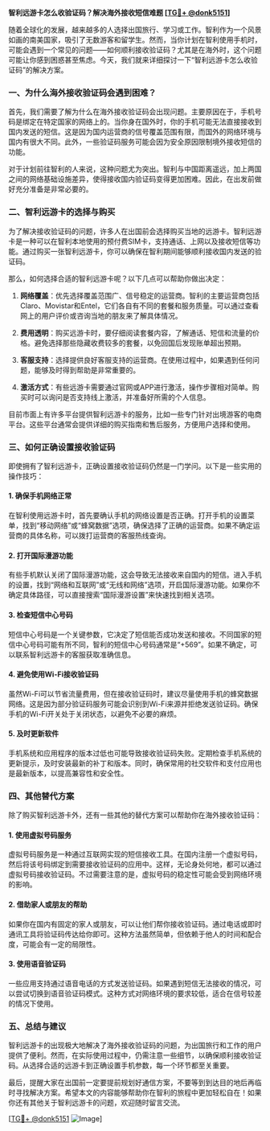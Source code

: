 **智利远游卡怎么收验证码？解决海外接收短信难题 [[TG💪+ @donk5151](https://t.me/s/donk5151)]**

随着全球化的发展，越来越多的人选择出国旅行、学习或工作。智利作为一个风景如画的南美国家，吸引了无数游客和留学生。然而，当你计划在智利使用手机时，可能会遇到一个常见的问题——如何顺利接收验证码？尤其是在海外时，这个问题可能让你感到困惑甚至焦虑。今天，我们就来详细探讨一下“智利远游卡怎么收验证码”的解决方案。

### 一、为什么海外接收验证码会遇到困难？

首先，我们需要了解为什么在海外接收验证码会出现问题。主要原因在于，手机号码是绑定在特定国家的网络上的。当你身在国外时，你的手机可能无法直接接收到国内发送的短信。这是因为国内运营商的信号覆盖范围有限，而国外的网络环境与国内有很大不同。此外，一些验证码服务可能会因为安全原因限制境外接收短信的功能。

对于计划前往智利的人来说，这种问题尤为突出。智利与中国距离遥远，加上两国之间的网络基础设施差异，使得接收国内验证码变得更加困难。因此，在出发前做好充分准备是非常必要的。

### 二、智利远游卡的选择与购买

为了解决接收验证码的问题，许多人在出国前会选择购买当地的远游卡。智利远游卡是一种可以在智利本地使用的预付费SIM卡，支持通话、上网以及接收短信等功能。通过购买一张智利远游卡，你可以确保在智利期间能够顺利接收国内发送的验证码。

那么，如何选择合适的智利远游卡呢？以下几点可以帮助你做出决定：

1. **网络覆盖**：优先选择覆盖范围广、信号稳定的运营商。智利的主要运营商包括Claro、Movistar和Entel，它们各自有不同的套餐和服务质量。可以通过查看网上的用户评价或咨询当地的朋友来了解具体情况。

2. **费用透明**：购买远游卡时，要仔细阅读套餐内容，了解通话、短信和流量的价格。避免选择那些隐藏收费较多的套餐，以免回国后发现账单超出预期。

3. **客服支持**：选择提供良好客服支持的运营商。在使用过程中，如果遇到任何问题，能够及时得到帮助是非常重要的。

4. **激活方式**：有些远游卡需要通过官网或APP进行激活，操作步骤相对简单。购买时可以询问是否支持线上激活，并准备好所需的个人信息。

目前市面上有许多平台提供智利远游卡的服务，比如一些专门针对出境游客的电商平台。这些平台通常会提供详细的购买指南和售后服务，方便用户选择和使用。

### 三、如何正确设置接收验证码

即使拥有了智利远游卡，正确设置接收验证码仍然是一门学问。以下是一些实用的操作技巧：

#### 1. 确保手机网络正常

在智利使用远游卡时，首先要确认手机的网络设置是否正确。打开手机的设置菜单，找到“移动网络”或“蜂窝数据”选项，确保选择了正确的运营商。如果不确定运营商的具体名称，可以拨打运营商的客服热线查询。

#### 2. 打开国际漫游功能

有些手机默认关闭了国际漫游功能，这会导致无法接收来自国内的短信。进入手机的设置，找到“网络和互联网”或“无线和网络”选项，开启国际漫游功能。如果你不确定具体路径，可以直接搜索“国际漫游设置”来快速找到相关选项。

#### 3. 检查短信中心号码

短信中心号码是一个关键参数，它决定了短信能否成功发送和接收。不同国家的短信中心号码可能有所不同，智利的短信中心号码通常是“+569”。如果不确定，可以联系智利远游卡的客服获取准确信息。

#### 4. 避免使用Wi-Fi接收验证码

虽然Wi-Fi可以节省流量费用，但在接收验证码时，建议尽量使用手机的蜂窝数据网络。这是因为部分验证码服务可能会识别到Wi-Fi来源并拒绝发送验证码。确保手机的Wi-Fi开关处于关闭状态，以避免不必要的麻烦。

#### 5. 及时更新软件

手机系统和应用程序的版本过低也可能导致接收验证码失败。定期检查手机系统的更新提示，及时安装最新的补丁和版本。同时，确保常用的社交软件和支付应用也是最新版本，以提高兼容性和安全性。

### 四、其他替代方案

除了购买智利远游卡外，还有一些其他的替代方案可以帮助你在海外接收验证码：

#### 1. 使用虚拟号码服务

虚拟号码服务是一种通过互联网实现的短信接收工具。在国内注册一个虚拟号码，然后将该号码绑定到需要接收验证码的应用中。这样，无论身处何地，都可以通过虚拟号码接收验证码。不过需要注意的是，虚拟号码的稳定性可能会受到网络环境的影响。

#### 2. 借助家人或朋友的帮助

如果你在国内有固定的家人或朋友，可以让他们帮你接收验证码。通过电话或即时通讯工具将验证码传达给你即可。这种方法虽然简单，但依赖于他人的时间和配合度，可能会有一定的局限性。

#### 3. 使用语音验证码

一些应用支持通过语音电话的方式发送验证码。如果遇到短信无法接收的情况，可以尝试切换到语音验证码模式。这种方式对网络环境的要求较低，适合在信号较差的情况下使用。

### 五、总结与建议

智利远游卡的出现极大地解决了海外接收验证码的问题，为出国旅行和工作的用户提供了便利。然而，在实际使用过程中，仍需注意一些细节，以确保顺利接收验证码。从选择合适的远游卡到正确设置手机参数，每一个环节都至关重要。

最后，提醒大家在出国前一定要提前规划好通信方案，不要等到到达目的地后再临时寻找解决方案。希望本文的内容能够帮助你在智利的旅程中更加轻松自在！如果你还有其他关于智利远游卡的问题，欢迎随时留言交流。

[[TG💪+ @donk5151](https://t.me/s/donk5151) ![Image](https://i.postimg.cc/rwNCRYN7/Snipaste-2025-04-30-17-27-05.png)]